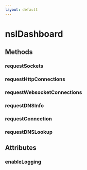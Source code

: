 ```yaml
---
layout: default
---
```


# nsIDashboard #

## Methods ##

### requestSockets ###

### requestHttpConnections ###

### requestWebsocketConnections ###

### requestDNSInfo ###

### requestConnection ###

### requestDNSLookup ###

## Attributes ##

### enableLogging ###
